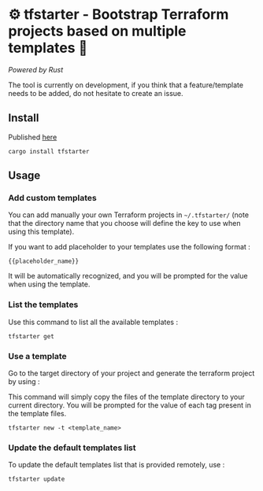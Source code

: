 # ⚙️ tfstarter - Bootstrap Terraform projects based on multiple templates 🚀

*Powered by Rust*

The tool is currently on development, if you think that a feature/template needs to be added, do not hesitate to create an issue.

## Install

Published [here](https://crates.io/crates/tfstarter)


```
cargo install tfstarter
```

## Usage

### Add custom templates

You can add manually your own Terraform projects in `~/.tfstarter/` (note that the directory name that you choose will define the key to use when using this template).

If you want to add placeholder to your templates use the following format : 
```
{{placeholder_name}}
```
It will be automatically recognized, and you will be prompted for the value when using the template.


### List the templates

Use this command to list all the available templates : 

```
tfstarter get
```

### Use a template 

Go to the target directory of your project and generate the terraform project by using :

This command will simply copy the files of the template directory to your current directory. You will be prompted for the value of each tag present in the template files.

```
tfstarter new -t <template_name>
```

### Update the default templates list

To update the default templates list that is provided remotely, use :

```
tfstarter update
```
